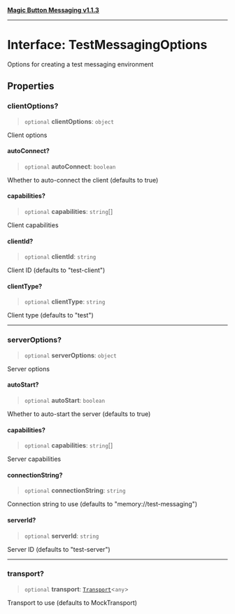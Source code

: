 [**Magic Button Messaging v1.1.3**](../README.md)

***

# Interface: TestMessagingOptions

Options for creating a test messaging environment

## Properties

### clientOptions?

> `optional` **clientOptions**: `object`

Client options

#### autoConnect?

> `optional` **autoConnect**: `boolean`

Whether to auto-connect the client (defaults to true)

#### capabilities?

> `optional` **capabilities**: `string`[]

Client capabilities

#### clientId?

> `optional` **clientId**: `string`

Client ID (defaults to "test-client")

#### clientType?

> `optional` **clientType**: `string`

Client type (defaults to "test")

***

### serverOptions?

> `optional` **serverOptions**: `object`

Server options

#### autoStart?

> `optional` **autoStart**: `boolean`

Whether to auto-start the server (defaults to true)

#### capabilities?

> `optional` **capabilities**: `string`[]

Server capabilities

#### connectionString?

> `optional` **connectionString**: `string`

Connection string to use (defaults to "memory://test-messaging")

#### serverId?

> `optional` **serverId**: `string`

Server ID (defaults to "test-server")

***

### transport?

> `optional` **transport**: [`Transport`](../type-aliases/Transport.md)\<`any`\>

Transport to use (defaults to MockTransport)

